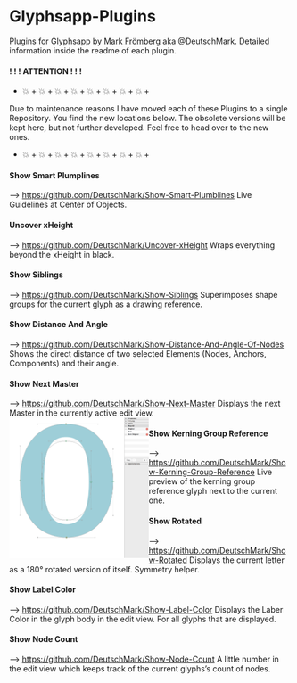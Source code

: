 # Glyphsapp-Plugins
Plugins for Glyphsapp by [Mark Frömberg](http://www.markfromberg.com/) aka @DeutschMark. Detailed information inside the readme of each plugin.

#### ! ! ! ATTENTION ! ! !
+ :boom: + :boom: + :boom: + :boom: + :boom: + :boom: + :boom: + :boom: +

Due to maintenance reasons I have moved each of these Plugins to a single Repository. You find the new locations below. The obsolete versions will be kept here, but not further developed. Feel free to head over to the new ones.

+ :boom: + :boom: + :boom: + :boom: + :boom: + :boom: + :boom: + :boom: +

#### Show Smart Plumplines
--> https://github.com/DeutschMark/Show-Smart-Plumblines
Live Guidelines at Center of Objects.


#### Uncover xHeight
--> https://github.com/DeutschMark/Uncover-xHeight
Wraps everything beyond the xHeight in black.


#### Show Siblings
--> https://github.com/DeutschMark/Show-Siblings
Superimposes shape groups for the current glyph as a drawing reference.


#### Show Distance And Angle
--> https://github.com/DeutschMark/Show-Distance-And-Angle-Of-Nodes
Shows the direct distance of two selected Elements (Nodes, Anchors, Components) and their angle.


#### Show Next Master
--> https://github.com/DeutschMark/Show-Next-Master
Displays the next Master in the currently active edit view.
<img src="https://raw.githubusercontent.com/DeutschMark/Show-Next-Master/master/Screenshots/Show%20Next%20Master%2001.png?raw=true" align="left" width="250">

#### Show Kerning Group Reference
--> https://github.com/DeutschMark/Show-Kerning-Group-Reference
Live preview of the kerning group reference glyph next to the current one.


#### Show Rotated
--> https://github.com/DeutschMark/Show-Rotated
Displays the current letter as a 180° rotated version of itself. Symmetry helper.


#### Show Label Color
--> https://github.com/DeutschMark/Show-Label-Color
Displays the Laber Color in the glyph body in the edit view. For all glyphs that are displayed.


#### Show Node Count
--> https://github.com/DeutschMark/Show-Node-Count
A little number in the edit view which keeps track of the current glyphs’s count of nodes.

